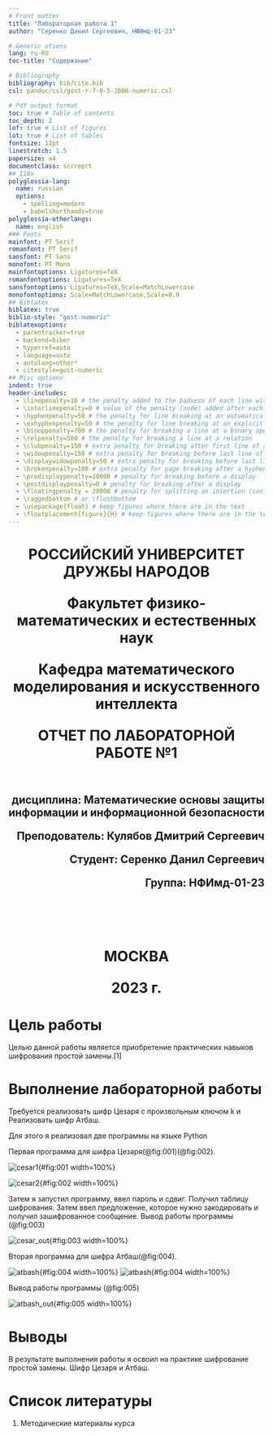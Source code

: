 ```yaml
---
# Front matter
title: "Лабораторная работа 1"
author: "Серенко Данил Сергеевич, НФИмд-01-23"

# Generic otions
lang: ru-RU
toc-title: "Содержание"

# Bibliography
bibliography: bib/cite.bib
csl: pandoc/csl/gost-r-7-0-5-2008-numeric.csl

# Pdf output format
toc: true # Table of contents
toc_depth: 2
lof: true # List of figures
lot: true # List of tables
fontsize: 12pt
linestretch: 1.5
papersize: a4
documentclass: scrreprt
## I18n
polyglossia-lang:
  name: russian
  options:
	- spelling=modern
	- babelshorthands=true
polyglossia-otherlangs:
  name: english
### Fonts
mainfont: PT Serif
romanfont: PT Serif
sansfont: PT Sans
monofont: PT Mono
mainfontoptions: Ligatures=TeX
romanfontoptions: Ligatures=TeX
sansfontoptions: Ligatures=TeX,Scale=MatchLowercase
monofontoptions: Scale=MatchLowercase,Scale=0.9
## Biblatex
biblatex: true
biblio-style: "gost-numeric"
biblatexoptions:
  - parentracker=true
  - backend=biber
  - hyperref=auto
  - language=auto
  - autolang=other*
  - citestyle=gost-numeric
## Misc options
indent: true
header-includes:
  - \linepenalty=10 # the penalty added to the badness of each line within a paragraph (no associated penalty node) Increasing the value makes tex try to have fewer lines in the paragraph.
  - \interlinepenalty=0 # value of the penalty (node) added after each line of a paragraph.
  - \hyphenpenalty=50 # the penalty for line breaking at an automatically inserted hyphen
  - \exhyphenpenalty=50 # the penalty for line breaking at an explicit hyphen
  - \binoppenalty=700 # the penalty for breaking a line at a binary operator
  - \relpenalty=500 # the penalty for breaking a line at a relation
  - \clubpenalty=150 # extra penalty for breaking after first line of a paragraph
  - \widowpenalty=150 # extra penalty for breaking before last line of a paragraph
  - \displaywidowpenalty=50 # extra penalty for breaking before last line before a display math
  - \brokenpenalty=100 # extra penalty for page breaking after a hyphenated line
  - \predisplaypenalty=10000 # penalty for breaking before a display
  - \postdisplaypenalty=0 # penalty for breaking after a display
  - \floatingpenalty = 20000 # penalty for splitting an insertion (can only be split footnote in standard LaTeX)
  - \raggedbottom # or \flushbottom
  - \usepackage{float} # keep figures where there are in the text
  - \floatplacement{figure}{H} # keep figures where there are in the text
---
```


<h1 align="center">
<p>РОССИЙСКИЙ УНИВЕРСИТЕТ ДРУЖБЫ НАРОДОВ 
<p>Факультет физико-математических и естественных наук  
<p>Кафедра математического моделирования и искусственного интеллекта
<p>ОТЧЕТ ПО ЛАБОРАТОРНОЙ РАБОТЕ №1
<br></br>
<h2 align="right">
<p>дисциплина: Математические основы защиты информации и информационной безопасности
<p>Преподователь: Кулябов Дмитрий Сергеевич
<p>Студент: Серенко Данил Сергеевич
<p>Группа: НФИмд-01-23
<br></br>
<br></br>
<h1 align="center">
<p>МОСКВА
<p>2023 г.
</h1>

# Цель работы

Целью данной работы является приобретение практических навыков шифрования простой замены.[1]

# Выполнение лабораторной работы

Требуется реализовать шифр Цезаря с произвольным ключом k и Реализовать шифр Атбаш.

Для этого я реализовал две программы на языке Python

Первая программа для шифра Цезаря(@fig:001)(@fig:002).

![cesar1](images/img1.jpg){#fig:001 width=100%}

![cesar2](images/img2.jpg){#fig:002 width=100%}

Затем я запустил программу, ввел пароль и сдвиг. Получил таблицу шифрования. Затем ввел предложение, которое нужно закодировать и получил зашифрованное сообщение.
Вывод работы программы (@fig:003)

![cesar_out](images/img5.jpg){#fig:003 width=100%}

Вторая программа для шифра Атбаш(@fig:004).

![atbash](images/img3.jpg){#fig:004 width=100%}
![atbash](images/img4.jpg){#fig:004 width=100%}

Вывод работы программы (@fig:005)

![atbash_out](images/img6.jpg){#fig:005 width=100%}

# Выводы

В результате выполнения работы я освоил на практике шифрование простой замены. Шифр Цезаря и Атбаш.

# Список литературы

1. Методические материалы курса
